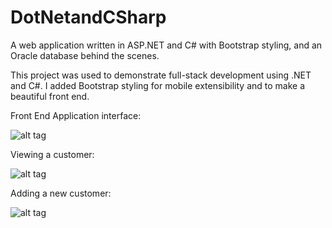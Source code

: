 # DotNetandCSharp
A web application written in ASP.NET and C# with Bootstrap styling, and an Oracle database behind the scenes. 

This project was used to demonstrate full-stack development using .NET and C#. I added Bootstrap styling
for mobile extensibility and to make a beautiful front end.


Front End Application interface:

![alt tag](http://i.imgur.com/8VD6fmO.png)

Viewing a customer:

![alt tag](http://i.imgur.com/I8hXdUk.png)

Adding a new customer:

![alt tag](http://i.imgur.com/XejKbpv.png)


